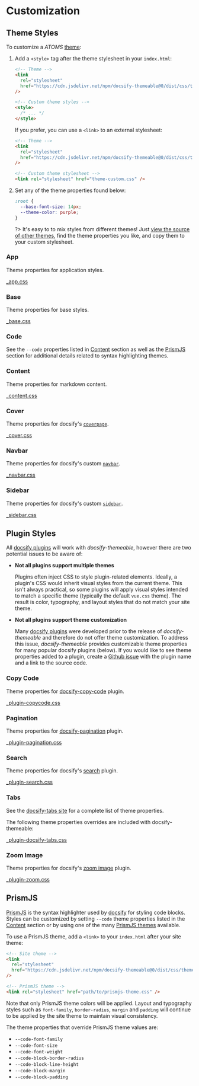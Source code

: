 # Customization

## Theme Styles

To customize a _ATOMS_ [theme](themes):

1. Add a `<style>` tag after the theme stylesheet in your `index.html`:

   ```html
   <!-- Theme -->
   <link
     rel="stylesheet"
     href="https://cdn.jsdelivr.net/npm/docsify-themeable@0/dist/css/theme-simple.css"
   />

   <!-- Custom theme styles -->
   <style>
     /* ... */
   </style>
   ```

   If you prefer, you can use a `<link>` to an external stylesheet:

   ```html
   <!-- Theme -->
   <link
     rel="stylesheet"
     href="https://cdn.jsdelivr.net/npm/docsify-themeable@0/dist/css/theme-simple.css"
   />

   <!-- Custom theme stylesheet -->
   <link rel="stylesheet" href="theme-custom.css" />
   ```

1. Set any of the theme properties found below:

   ```css
   :root {
     --base-font-size: 14px;
     --theme-color: purple;
   }
   ```

   ?> It's easy to to mix styles from different themes! Just [view the source of other themes](https://github.com/jhildenbiddle/docsify-themeable/tree/master/src/scss/themes), find the theme properties you like, and copy them to your custom stylesheet.

### App

Theme properties for application styles.

[\_app.css](https://cdn.jsdelivr.net/npm/docsify-themeable@0/src/scss/themes/defaults/_app.css ":include")

### Base

Theme properties for base styles.

[\_base.css](https://cdn.jsdelivr.net/npm/docsify-themeable@0/src/scss/themes/defaults/_base.css ":include")

### Code

See the `--code` properties listed in [Content](#content) section as well as the [PrismJS](#prismjs) section for additional details related to syntax highlighting themes.

### Content

Theme properties for markdown content.

[\_content.css](https://cdn.jsdelivr.net/npm/docsify-themeable@0/src/scss/themes/defaults/_content.css ":include")

### Cover

Theme properties for docsify's [`coverpage`](https://docsify.js.org/#/cover).

[\_cover.css](https://cdn.jsdelivr.net/npm/docsify-themeable@0/src/scss/themes/defaults/_cover.css ":include")

### Navbar

Theme properties for docsify's custom [`navbar`](https://docsify.js.org/#/custom-navbar).

[\_navbar.css](https://cdn.jsdelivr.net/npm/docsify-themeable@0/src/scss/themes/defaults/_navbar.css ":include")

### Sidebar

Theme properties for docsify's custom [`sidebar`](https://docsify.js.org/#/more-pages).

[\_sidebar.css](https://cdn.jsdelivr.net/npm/docsify-themeable@0/src/scss/themes/defaults/_sidebar.css ":include")

## Plugin Styles

All [docsify plugins](https://docsify.js.org/#/plugins) will work with _docsify-themeable_, however there are two potential issues to be aware of:

- **Not all plugins support multiple themes**

  Plugins often inject CSS to style plugin-related elements. Ideally, a plugin's CSS would inherit visual styles from the current theme. This isn't always practical, so some plugins will apply visual styles intended to match a specific theme (typically the default `vue.css` theme). The result is color, typography, and layout styles that do not match your site theme.

- **Not all plugins support theme customization**

  Many [docsify plugins](https://docsify.js.org/#/plugins) were developed prior to the release of _docsify-themeable_ and therefore do not offer theme customization. To address this issue, _docsify-themeable_ provides customizable theme properties for many popular docsify plugins (below). If you would like to see theme properties added to a plugin, create a [Github issue](https://github.com/jhildenbiddle/docsify-themeable/issues) with the plugin name and a link to the source code.

### Copy Code

Theme properties for [docsify-copy-code](https://github.com/jperasmus/docsify-copy-code) plugin.

[\_plugin-copycode.css](https://cdn.jsdelivr.net/npm/docsify-themeable@0/src/scss/themes/defaults/_plugin-copy-code.css ":include")

### Pagination

Theme properties for [docsify-pagination](https://github.com/imyelo/docsify-pagination) plugin.

[\_plugin-pagination.css](https://cdn.jsdelivr.net/npm/docsify-themeable@0/src/scss/themes/defaults/_plugin-pagination.css ":include")

### Search

Theme properties for docsify's [search](https://docsify.js.org/#/plugins?id=full-text-search) plugin.

[\_plugin-search.css](https://cdn.jsdelivr.net/npm/docsify-themeable@0/src/scss/themes/defaults/_plugin-search.css ":include")

### Tabs

See the [docsify-tabs site](https://jhildenbiddle.github.io/docsify-tabs/) for a complete list of theme properties.

The following theme properties overrides are included with docsify-themeable:

[\_plugin-docsify-tabs.css](https://cdn.jsdelivr.net/npm/docsify-themeable@0/src/scss/themes/defaults/_plugin-docsify-tabs.css ":include")

### Zoom Image

Theme properties for docsify's [zoom image](https://docsify.js.org/#/plugins?id=zoom-image) plugin.

[\_plugin-zoom.css](https://cdn.jsdelivr.net/npm/docsify-themeable@0/src/scss/themes/defaults/_plugin-zoom-image.css ":include")

## PrismJS

[PrismJS](http://prismjs.com/) is the syntax highlighter used by [docsify](https://docsify.js.org/) for styling code blocks. Styles can be customized by setting `--code` theme properties listed in the [Content](#content) section or by using one of the many [PrismJS themes](https://cdn.jsdelivr.net/npm/prismjs/themes/) available.

To use a PrismJS theme, add a `<link>` to your `index.html` after your site theme:

```html
<!-- Site theme -->
<link
  rel="stylesheet"
  href="https://cdn.jsdelivr.net/npm/docsify-themeable@0/dist/css/theme-defaults.min.css"
/>

<!-- PrismJS theme -->
<link rel="stylesheet" href="path/to/prismjs-theme.css" />
```

Note that only PrismJS theme colors will be applied. Layout and typography styles such as `font-family`, `border-radius`, `margin` and `padding` will continue to be applied by the site theme to maintain visual consistency.

The theme properties that override PrismJS theme values are:

- `--code-font-family`
- `--code-font-size`
- `--code-font-weight`
- `--code-block-border-radius`
- `--code-block-line-height`
- `--code-block-margin`
- `--code-block-padding`
